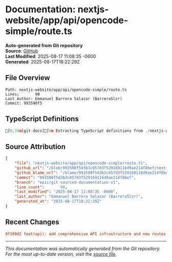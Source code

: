 # Documentation: nextjs-website/app/api/opencode-simple/route.ts

**Auto-generated from Git repository**  
**Source**: [GitHub](/blob/993590f5d3b3c057d3f529169116d9ae214f8bef/nextjs-website/app/api/opencode-simple/route.ts)  
**Last Modified**: 2025-08-17 11:08:35 -0600  
**Generated**: 2025-08-17T18:22:29Z

## File Overview

```
Path: nextjs-website/app/api/opencode-simple/route.ts
Lines:       90
Last Author: Emmanuel Barrera Salazar (BarreraSlzr)
Commit: 993590f5
```

## TypeScript Definitions

```typescript
[0;34m[git-docs][0m Extracting TypeScript definitions from ./nextjs-website/app/api/opencode-simple/route.ts
```

## Source Attribution

```json
{
    "file": "nextjs-website/app/api/opencode-simple/route.ts",
    "github_url": "/blob/993590f5d3b3c057d3f529169116d9ae214f8bef/nextjs-website/app/api/opencode-simple/route.ts",
    "github_blame_url": "/blame/993590f5d3b3c057d3f529169116d9ae214f8bef/nextjs-website/app/api/opencode-simple/route.ts",
    "commit": "993590f5d3b3c057d3f529169116d9ae214f8bef",
    "branch": "epic/git-sourced-documentation-v1",
    "line_count":       90,
    "last_modified": "2025-08-17 11:08:35 -0600",
    "last_author": "Emmanuel Barrera Salazar (BarreraSlzr)",
    "generated_at": "2025-08-17T18:22:29Z"
}
```

## Recent Changes

```diff
9f109d2 feat(api): add comprehensive API infrastructure and new routes
```

---
*This documentation was automatically generated from the Git repository. 
For the most up-to-date version, visit the [source file](/blob/993590f5d3b3c057d3f529169116d9ae214f8bef/nextjs-website/app/api/opencode-simple/route.ts).*
